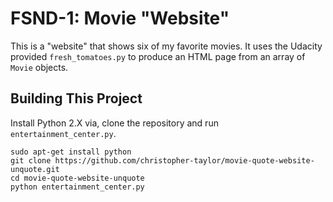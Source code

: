 # FSND-1: Movie "Website"

This is a "website" that shows six of my favorite movies. It uses the Udacity provided `fresh_tomatoes.py` to produce an HTML page from an array of `Movie` objects.
## Building This Project
Install Python 2.X via, clone the repository and run `entertainment_center.py`.
```
sudo apt-get install python
git clone https://github.com/christopher-taylor/movie-quote-website-unquote.git
cd movie-quote-website-unquote
python entertainment_center.py
```
